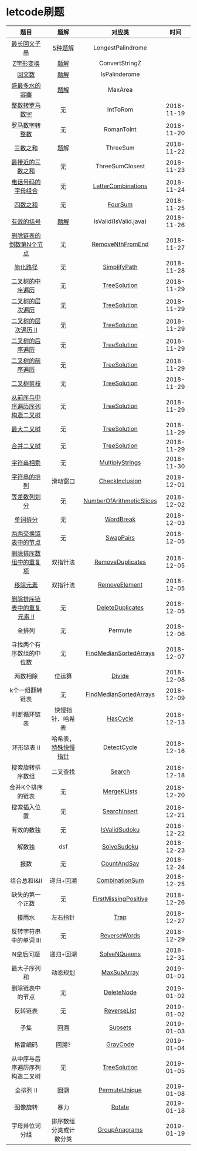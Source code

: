 # letcode刷题

|题目|题解|对应类|时间|
|:---:|:---:|:----:|:---:|
|[最长回文子串](https://leetcode-cn.com/problems/longest-palindromic-substring/description/)|[5种题解](https://leetcode-cn.com/problems/longest-palindromic-substring/solution/)|LongestPalindrome|
|[Z字形变换](https://leetcode-cn.com/problems/zigzag-conversion/description/)|[题解](https://leetcode-cn.com/problems/zigzag-conversion/solution/)|ConvertStringZ|
|[回文数](https://leetcode-cn.com/problems/palindrome-number/description/)|[题解](https://leetcode-cn.com/problems/palindrome-number/solution/)|IsPalinderome|
|[盛最多水的容器](https://leetcode-cn.com/problems/container-with-most-water/description/)|[题解](https://leetcode-cn.com/problems/container-with-most-water/solution/)|MaxArea|
|[整数转罗马数字](https://leetcode-cn.com/submissions/detail/9538760/)|无|IntToRom|2018-11-19|
|[罗马数字转整数](https://leetcode-cn.com/problems/roman-to-integer/description/)|无|RomanToInt|2018-11-20|
|[三数之和](https://leetcode-cn.com/problems/3sum/description/)|[题解](https://blog.csdn.net/MebiuW/article/details/50918450)|ThreeSum|2018-11-22|
|[最接近的三数之和](https://leetcode-cn.com/problems/3sum-closest/description/)|无|ThreeSumClosest|2018-11-23|
|[电话号码的字母组合](https://leetcode-cn.com/problems/letter-combinations-of-a-phone-number/description/)|无|[LetterCombinations](LetterCombinations.java)|2018-11-24|
|[四数之和](https://leetcode-cn.com/problems/4sum/description/)|无|[FourSum](FourSum.java)|2018-11-25|
|[有效的括号](https://leetcode-cn.com/problems/valid-parentheses/description/)|[题解](https://leetcode-cn.com/problems/valid-parentheses/solution/)|IsValid(IsValid.java)|2018-11-26|
|[删除链表的倒数第N个节点](https://leetcode-cn.com/problems/remove-nth-node-from-end-of-list/submissions/1)|无|[RemoveNthFromEnd](/RemoveNthFromEnd.java)|2018-11-27|
|[简化路径](https://leetcode-cn.com/problems/simplify-path/description/)|无|[SimplifyPath](SimplifyPath.java)|2018-11-28|
|[二叉树的中序遍历](https://leetcode-cn.com/problems/binary-tree-inorder-traversal/description/)|无|[TreeSolution](TreeSolution.java)|2018-11-29|
|[二叉树的层次遍历](https://leetcode-cn.com/problems/binary-tree-level-order-traversal/description/)|无|[TreeSolution](TreeSolution.java)|2018-11-29|
|[二叉树的层次遍历 II](https://leetcode-cn.com/problems/binary-tree-level-order-traversal-ii/description/)|无|[TreeSolution](TreeSolution.java)|2018-11-29|
|[二叉树的后序遍历](https://leetcode-cn.com/problems/binary-tree-postorder-traversal/description/)|无|[TreeSolution](TreeSolution.java)|2018-11-29|
|[二叉树的前序遍历](https://leetcode-cn.com/problems/binary-tree-preorder-traversal/description/)|无|[TreeSolution](TreeSolution.java)|2018-11-29|
|[二叉树剪枝](https://leetcode-cn.com/problems/binary-tree-pruning/description/)|无|[TreeSolution](TreeSolution.java)|2018-11-29|
|[从前序与中序遍历序列构造二叉树](https://leetcode-cn.com/problems/construct-binary-tree-from-preorder-and-inorder-traversal/description/)|无|[TreeSolution](TreeSolution.java)|2018-11-29|
|[最大二叉树](https://leetcode-cn.com/problems/maximum-binary-tree/description/)|无|[TreeSolution](TreeSolution.java)|2018-11-29|
|[合并二叉树](https://leetcode-cn.com/problems/merge-two-binary-trees/description/)|无|[TreeSolution](TreeSolution.java)|2018-11-29|
|[字符串相乘](https://leetcode-cn.com/problems/multiply-strings/description/)|无|[MultiplyStrings](MultiplyStrings.java)|2018-11-30|
|[字符串的排列](https://leetcode-cn.com/problems/permutation-in-string/description/)|滑动窗口|[CheckInclusion](CheckInclusion.java)|2018-12-01|
|[等差数列划分](https://leetcode-cn.com/problems/arithmetic-slices/description/)|无|[NumberOfArithmeticSlices](NumberOfArithmeticSlices.java)|2018-12-02|
|[单词拆分](https://leetcode-cn.com/problems/word-break/description/)|无|[WordBreak](WordBreak.java)|2018-12-03|
|[两两交换链表中的节点](https://leetcode-cn.com/problems/swap-nodes-in-pairs/description/)|无|[SwapPairs](SwapPairs.java)|2018-12-05|
|[删除排序数组中的重复项](https://leetcode-cn.com/problems/remove-duplicates-from-sorted-array/description/)|双指针法|[RemoveDuplicates](RemoveDuplicates.java)|2018-12-05|
|[移除元素](https://leetcode-cn.com/problems/remove-element/description/)|双指针法|[RemoveElement](RemoveElement.java)|2018-12-05|
|[删除排序链表中的重复元素 II](https://leetcode-cn.com/problems/remove-duplicates-from-sorted-list-ii/description/)|无|[DeleteDuplicates](DeleteDuplicates.java)|2018-12-05|
|全排列|无|Permute|2018-12-06|
|寻找两个有序数组的中位数|无|[FindMedianSortedArrays](FindMedianSortedArrays.java)|2018-12-07|
|两数相除|位运算|[Divide](Divide.java)|2018-12-08|
|k个一组翻转链表|无|[FindMedianSortedArrays](FindMedianSortedArrays.java)|2018-12-09|
|判断循环链表|快慢指针、哈希表|[HasCycle](HasCycle.java)|2018-12-13|
|环形链表 II|哈希表，[特殊快慢指针](http://www.cnblogs.com/ranranblog/p/5587079.html)|[DetectCycle](DetectCycle.java)|2018-12-16|
|搜索旋转排序数组|二叉查找|[Search](Search.java)|2018-12-18|
|合并K个排序的链表|无|[MergeKLists](MergeKLists.java)|2018-12-20|
|搜索插入位置|无|[SearchInsert](SearchInsert.java)|2018-12-21|
|有效的数独|无|[IsValidSudoku](IsValidSudoku.java)|2018-12-22|
|解数独|dsf|[SolveSudoku](SolveSudoku.java)|2018-12-23|
|报数|无|[CountAndSay](CountAndSay.java)|2018-12-24|
|组合总和I&II|递归+回溯|[CombinationSum](CombinationSum.java)|2018-12-25|
|缺失的第一个正数|无|[FirstMissingPositive](FirstMissingPositive.java)|2018-12-26|
|接雨水|左右指针|[Trap](Trap.java)|2018-12-27|
|反转字符串中的单词 III|无|[ReverseWords](ReverseWords.java)|2018-12-29|
|N皇后问题|递归+回溯|[SolveNQueens](SolveNQueens.java)|2018-12-31|
|最大子序列和|动态规划|[MaxSubArray](MaxSubArray.java)|2019-01-01|
|删除链表中的节点|无|[DeleteNode](DeleteNode.java)|2019-01-02|
|反转链表|无|[ReverseList](ReverseList.java)|2019-01-02|
|子集|回溯|[Subsets](Subsets.java)|2019-01-03|
|格雷编码|回溯?|[GrayCode](GrayCode.java)|2019-01-04|
|从中序与后序遍历序列构造二叉树|无|[TreeSolution](TreeSolution.java)|2019-01-05|
|全排列 II|回溯|[PermuteUnique](PermuteUnique.java)|2019-01-08| 
|图像旋转|暴力|[Rotate](Rotate.java)|2019-01-18|
|字母异位词分组|排序数组分类或计数分类|[GroupAnagrams](GroupAnagrams.java)|2019-01-19|
